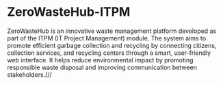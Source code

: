 # ZeroWasteHub-ITPM
 ZeroWasteHub is an innovative waste management platform developed as part of the ITPM (IT Project Management) module. The system aims to promote efficient garbage collection and recycling by connecting citizens, collection services, and recycling centers through a smart, user-friendly web interface. It helps reduce environmental impact by promoting responsible waste disposal and improving communication between stakeholders.///


